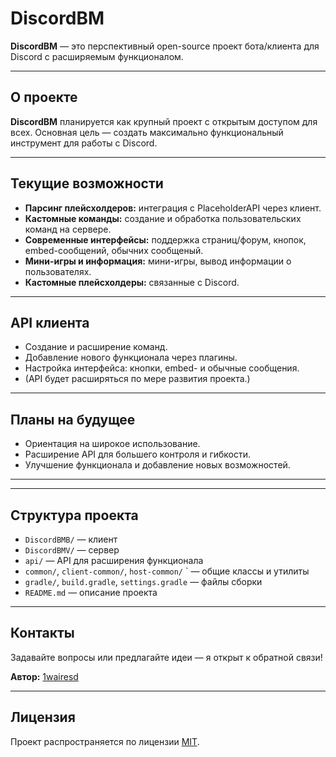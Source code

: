 # DiscordBM

**DiscordBM** — это перспективный open-source проект бота/клиента для Discord с расширяемым функционалом.

---

## О проекте

**DiscordBM** планируется как крупный проект с открытым доступом для всех. Основная цель — создать максимально функциональный инструмент для работы с Discord.

---

## Текущие возможности

- **Парсинг плейсхолдеров:** интеграция с PlaceholderAPI через клиент.
- **Кастомные команды:** создание и обработка пользовательских команд на сервере.
- **Современные интерфейсы:** поддержка страниц/форум, кнопок, embed-сообщений, обычних сообщеный.
- **Мини-игры и информация:** мини-игры, вывод информации о пользователях.
- **Кастомные плейсхолдеры:** связанные с Discord.

---

## API клиента

- Создание и расширение команд.
- Добавление нового функционала через плагины.
- Настройка интерфейса: кнопки, embed- и обычные сообщения.
- (API будет расширяться по мере развития проекта.)

---

## Планы на будущее

- Ориентация на широкое использование.
- Расширение API для большего контроля и гибкости.
- Улучшение функционала и добавление новых возможностей.

---

---

## Структура проекта

- `DiscordBMB/` — клиент
- `DiscordBMV/` — сервер
- `api/` — API для расширения функционала
- `common/`, `client-common/`, `host-common/` ` — общие классы и утилиты
- `gradle/`, `build.gradle`, `settings.gradle` — файлы сборки
- `README.md` — описание проекта

---

## Контакты

Задавайте вопросы или предлагайте идеи — я открыт к обратной связи!

**Автор:** [1wairesd](https://github.com/1wairesd)

---

## Лицензия

Проект распространяется по лицензии [MIT](LICENSE).
